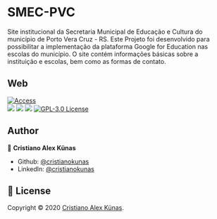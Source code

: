 # SMEC-PVC
Site institucional da Secretaria Municipal de Educação e Cultura do município de Porto Vera Cruz - RS. Este Projeto foi desenvolvido para possibilitar a implementação da plataforma Google for Education nas escolas do município. O site contém informações básicas sobre a instituição e escolas, bem como as formas de contato.

## Web

<p>
  <a href="https://portoveracruzrs.com.br/" target="_blank">
    <img alt="Access" src="https://img.shields.io/badge/Acesse-portoveracruzrs.com.br-4285F4?logo=google-chrome&logoColor=white" />
  </a><br>

  <img src="https://img.shields.io/badge/VS%20Code-007ACC?logo=visual-studio-code&logoColor=white"/>

  <img src="https://img.shields.io/badge/HTML-239120?logo=html5&logoColor=white"/>

  <img src="https://img.shields.io/badge/CSS-239120?logo=css3&logoColor=white"/>

  <a href="https://github.com/cristianokunas/SMEC-PVC/blob/main/LICENSE" target="_blank">
    <img alt="GPL-3.0 License" src="https://img.shields.io/badge/Licence-GPL--3.0-important" />
  </a>

</p>

## Author

👤 **Cristiano Alex Künas**

* Github: [@cristianokunas](https://github.com/cristianokunas)
* LinkedIn: [@cristianokunas](https://linkedin.com/in/cristianokunas)

## 📝 License

Copyright © 2020 [Cristiano Alex Künas](https://github.com/cristianokunas).
